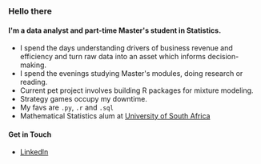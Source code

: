### Hello there

<!--
**divan-gouws/divan-gouws** is a ✨ _special_ ✨ repository because its `README.md` (this file) appears on your GitHub profile.

Here are some ideas to get you started:

- 🔭 I’m currently working on ...
- 🌱 I’m currently learning ...
- 👯 I’m looking to collaborate on ...
- 🤔 I’m looking for help with ...
- 💬 Ask me about ...
- 📫 How to reach me: ...
- 😄 Pronouns: ...
- ⚡ Fun fact: ...
-->

#### I'm a data analyst and part-time Master's student in Statistics.

- I spend the days understanding drivers of business revenue and efficiency and turn raw data into an asset which informs decision-making.
- I spend the evenings studying Master's modules, doing research or reading.
- Current pet project involves building R packages for mixture modeling.
- Strategy games occupy my downtime.
- My favs are `.py`, `.r` and `.sql`
- Mathematical Statistics alum at [University of South Africa](https://www.unisa.ac.za/)

#### Get in Touch

- [LinkedIn](https://www.linkedin.com/in/divan-gouws/)
